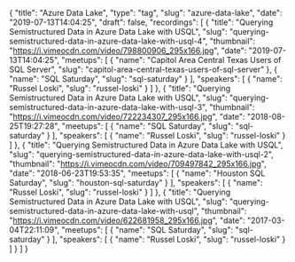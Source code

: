 {
  "title": "Azure Data Lake",
  "type": "tag",
  "slug": "azure-data-lake",
  "date": "2019-07-13T14:04:25",
  "draft": false,
  "recordings": [
    {
      "title": "Querying Semistructured Data in Azure Data Lake with USQL",
      "slug": "querying-semistructured-data-in-azure-data-lake-with-usql-4",
      "thumbnail": "https://i.vimeocdn.com/video/798800906_295x166.jpg",
      "date": "2019-07-13T14:04:25",
      "meetups": [
        {
          "name": "Capitol Area Central Texas Users of SQL Server",
          "slug": "capitol-area-central-texas-users-of-sql-server"
        },
        {
          "name": "SQL Saturday",
          "slug": "sql-saturday"
        }
      ],
      "speakers": [
        {
          "name": "Russel Loski",
          "slug": "russel-loski"
        }
      ]
    },
    {
      "title": "Querying Semistructured Data in Azure Data Lake with USQL",
      "slug": "querying-semistructured-data-in-azure-data-lake-with-usql-3",
      "thumbnail": "https://i.vimeocdn.com/video/722234307_295x166.jpg",
      "date": "2018-08-25T19:27:28",
      "meetups": [
        {
          "name": "SQL Saturday",
          "slug": "sql-saturday"
        }
      ],
      "speakers": [
        {
          "name": "Russel Loski",
          "slug": "russel-loski"
        }
      ]
    },
    {
      "title": "Querying Semistructured Data in Azure Data Lake with USQL",
      "slug": "querying-semistructured-data-in-azure-data-lake-with-usql-2",
      "thumbnail": "https://i.vimeocdn.com/video/709497842_295x166.jpg",
      "date": "2018-06-23T19:53:35",
      "meetups": [
        {
          "name": "Houston SQL Saturday",
          "slug": "houston-sql-saturday"
        }
      ],
      "speakers": [
        {
          "name": "Russel Loski",
          "slug": "russel-loski"
        }
      ]
    },
    {
      "title": "Querying Semistructured Data in Azure Data Lake with USQL",
      "slug": "querying-semistructured-data-in-azure-data-lake-with-usql",
      "thumbnail": "https://i.vimeocdn.com/video/622681958_295x166.jpg",
      "date": "2017-03-04T22:11:09",
      "meetups": [
        {
          "name": "SQL Saturday",
          "slug": "sql-saturday"
        }
      ],
      "speakers": [
        {
          "name": "Russel Loski",
          "slug": "russel-loski"
        }
      ]
    }
  ]
}